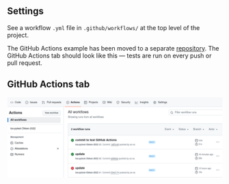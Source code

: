 ## Settings

See a workflow `.yml` file in `.github/workflows/` at the top level of the project.

The GitHub Actions example has been moved to a separate [repository](https://github.com/ax-va/GitHub-Actions-Tox-Pytest-2024).
The GitHub Actions tab should look like this — tests are run on every push or pull request.

## GitHub Actions tab

<p align="center">
  <img src="https://github.com/ax-va/Pytest-Okken-2022/blob/main/11--tox/11-6--running-tox-with-github-actions.png" width="900" />
</p>

